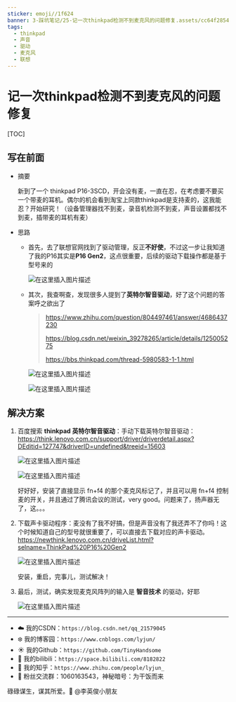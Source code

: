 ```yaml
---
sticker: emoji//1f624
banner: 3-踩坑笔记/25-记一次thinkpad检测不到麦克风的问题修复.assets/cc64f285459a442b9636412d3b33e87a.png
tags:
  - thinkpad
  - 声音
  - 驱动
  - 麦克风
  - 联想
---
```

# 记一次thinkpad检测不到麦克风的问题修复

[TOC]

## 写在前面

- 摘要

  新到了一个 thinkpad P16-3SCD，开会没有麦，一直在忍，在考虑要不要买一个带麦的耳机。偶尔的机会看到淘宝上同款thinkpad是支持麦的，这我能忍？开始研究！（设备管理器找不到麦，录音机检测不到麦，声音设置都找不到麦，插带麦的耳机有麦）

- 思路

  - 首先，去了联想官网找到了驱动管理，反正**不好使**，不过这一步让我知道了我的P16其实是**P16 Gen2**，这点很重要，后续的驱动下载操作都是基于型号来的

    ![在这里插入图片描述](https://i-blog.csdnimg.cn/direct/13279345a78042b9b457d3075ac8b147.png)

  - 其次，我查啊查，发现很多人提到了**英特尔智音驱动**，好了这个问题的答案呼之欲出了

    > https://www.zhihu.com/question/804497461/answer/4686437230
    >
    > https://blog.csdn.net/weixin_39278265/article/details/125005275
    >
    > https://bbs.thinkpad.com/thread-5980583-1-1.html

    ![在这里插入图片描述](https://i-blog.csdnimg.cn/direct/04f64202a7c542e7b27af06fe79d133c.png)

    ![在这里插入图片描述](https://i-blog.csdnimg.cn/direct/331c7d22c3614e039945314fabddd078.png)


## 解决方案

1. 百度搜索 **thinkpad 英特尔智音驱动**：手动下载英特尔智音驱动：https://think.lenovo.com.cn/support/driver/driverdetail.aspx?DEditid=127747&driverID=undefined&treeid=15603

   ![在这里插入图片描述](https://i-blog.csdnimg.cn/direct/6a46fdf58d3a4326a98ae8c1f9e64a92.png)

   ![在这里插入图片描述](https://i-blog.csdnimg.cn/direct/d4a709ea7ea94aa7b31932e5ce464ba5.png)

   好好好，安装了直接显示 fn+f4 的那个麦克风标记了，并且可以用 fn+f4 控制麦的开关，并且通过了腾讯会议的测试，very good。问题来了，扬声器无了，这。。。

2. 下载声卡驱动程序：麦没有了我不好搞，但是声音没有了我还弄不了你吗！这个时候知道自己的型号就很重要了，可以直接去下载对应的声卡驱动。https://newthink.lenovo.com.cn/driveList.html?selname=ThinkPad%20P16%20Gen2

   ![在这里插入图片描述](https://i-blog.csdnimg.cn/direct/7b02f983b266407589cde8e0303f1525.png)

   安装，重启，完事儿，测试解决！

3. 最后，测试，确实发现麦克风阵列的输入是 **智音技术** 的驱动，好耶

   ![在这里插入图片描述](https://i-blog.csdnimg.cn/direct/cc64f285459a442b9636412d3b33e87a.png)


------


- :cloud: 我的CSDN：`https://blog.csdn.net/qq_21579045`
- :snowflake: 我的博客园：`https://www.cnblogs.com/lyjun/`
- :sunny: 我的Github：`https://github.com/TinyHandsome`
- :rainbow: 我的bilibili：`https://space.bilibili.com/8182822`
- :tomato: 我的知乎：`https://www.zhihu.com/people/lyjun_`
- :penguin: 粉丝交流群：1060163543，神秘暗号：为干饭而来

碌碌谋生，谋其所爱。:ocean:              @李英俊小朋友
